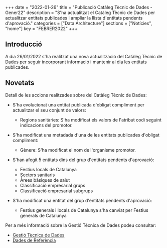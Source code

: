 +++
date        = "2022-01-26"
title       = "Publicació Catàleg Tècnic de Dades - Gener22"
description = "S'ha actualitzat el Catàleg Tècnic de Dades per actualitzar entitats publicades i ampliar la llista d'entitats pendents d'aprovació."
categories  = ["Data Architecture"]
sections    = ["Notícies", "home"]
key = "FEBRER2022"
+++

## Introducció

A dia 26/01/2022 s'ha realitzat una nova actualització del Catàleg Tècnic de Dades per seguir incorporant informació i mantenir al dia les entitats publicades.
 
## Novetats

Detall de les accions realitzades sobre del Catàleg Tècnic de Dades:


- S'ha evolucionat una entitat publicada d'obligat compliment per actualitzar el seu conjunt de valors:
  - Regions sanitàries: S'ha modificat els valors de l'atribut codi seguint indicacions del promotor.
  
- S'ha modificat una metadada d'una de les entitats publicades d'obligat compliment:
  - Gènere: S'ha modificat el nom de l'organisme promotor.
  
- S'han afegit 5 entitats dins del grup d'entitats pendents d'aprovació: 
  - Festius locals de Catalunya
  - Sectors sanitaris
  - Àrees bàsiques de salut
  - Classificació empresarial grups
  - Classificació empresarial subgrups

- S'ha modificat una entitat del grup d'entitats pendents d'aprovació: 
  - Festius generals i locals de Catalunya s'ha canviat per Festius generals de Catalunya

Per a més informació sobre la Gestió Tècnica de Dades podeu consultar:

* [Gestió Tècnica de Dades](https://canigo.ctti.gencat.cat/dadesref/gestiodades/)
* [Dades de Referència](https://canigo.ctti.gencat.cat/dadesref/dadesref/)

